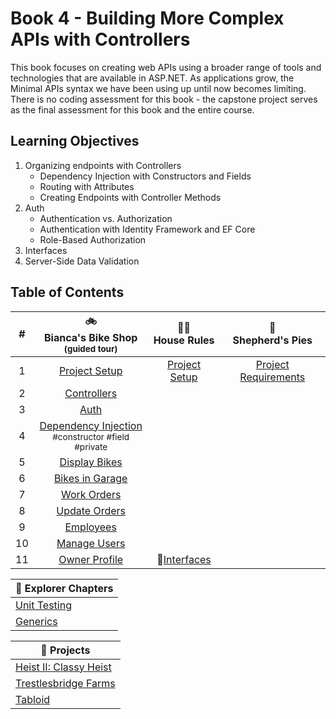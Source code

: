 # Book 4 - Building More Complex APIs with Controllers
This book focuses on creating web APIs using a broader range of tools and technologies that are available in ASP.NET. As applications grow, the Minimal APIs syntax we have been using up until now becomes limiting. There is no coding assessment for this book - the capstone project serves as the final assessment for this book and the entire course. 

## Learning Objectives
1. Organizing endpoints with Controllers
    - Dependency Injection with Constructors and Fields
    - Routing with Attributes
    - Creating Endpoints with Controller Methods
1. Auth
    - Authentication vs. Authorization
    - Authentication with Identity Framework and EF Core
    - Role-Based Authorization
1. Interfaces
1. Server-Side Data Validation

## Table of Contents
|#|:bike:<br>Bianca's Bike Shop<br> <sub>(guided tour)</sub> |:broom::soap:<br>House Rules|:pizza:<br> Shepherd's Pies|
|:-:|:-:|:-:|:-:|
|1|[Project Setup](./chapters/biancas-setup.md)|[Project Setup]()|[Project Requirements]()|
|2|[Controllers](./chapters/biancas-tour.md)|||
|3|[Auth](./chapters/biancas-auth.md)|||
|4|[Dependency Injection](./chapters/biancas-dependency-injection.md) <br><sub style="font-size: 0.85rem;">#constructor #field #private</sub>|||
|5|[Display Bikes](./chapters/biancas-get-bikes.md)|||
|6|[Bikes in Garage](./chapters/biancas-bikes-in-garage.md)|||
|7|[Work Orders]()|||
|8|[Update Orders]()|||
|9|[Employees]()|||
|10|[Manage Users]()|||
|11|[Owner Profile]()|🚗[Interfaces]()||

|:compass: Explorer Chapters|
|-|
|[Unit Testing]()|
|[Generics]()|

|:test_tube: Projects|
|-|
|[Heist II: Classy Heist]()|
|[Trestlesbridge Farms]()|
|[Tabloid]()|